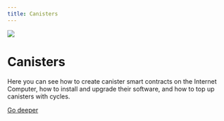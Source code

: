 ```yaml
---
title: Canisters
---
```


![](/img/how-it-works/canister-lifecycle.600x300.jpg)

# Canisters

Here you can see how to create canister smart contracts on the Internet Computer, how to install and upgrade their software, and how to top up canisters with cycles.

[Go deeper](/how-it-works/canister-lifecycle/)
